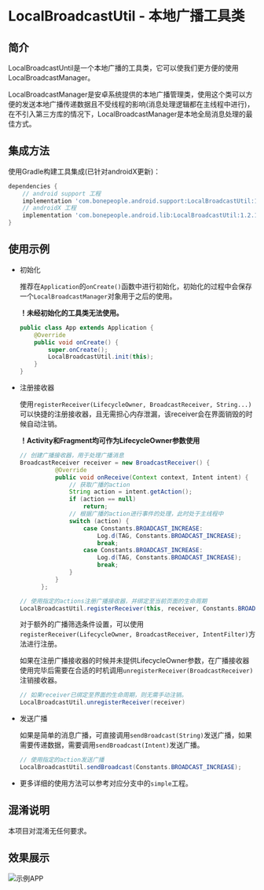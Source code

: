# LocalBroadcastUtil - 本地广播工具类

## 简介
LocalBroadcastUntil是一个本地广播的工具类，它可以使我们更方便的使用LocalBroadcastManager。

LocalBroadcastManager是安卓系统提供的本地广播管理类，使用这个类可以方便的发送本地广播传递数据且不受线程的影响(消息处理逻辑都在主线程中进行)，在不引入第三方库的情况下，LocalBroadcastManager是本地全局消息处理的最佳方式。

## 集成方法
使用Gradle构建工具集成(已针对androidX更新)：
```groovy
dependencies {
    // android support 工程
    implementation 'com.bonepeople.android.support:LocalBroadcastUtil:1.2.1'
    // androidX 工程
    implementation 'com.bonepeople.android.lib:LocalBroadcastUtil:1.2.1'
}
```

## 使用示例
* 初始化
  
  推荐在`Application`的`onCreate()`函数中进行初始化，初始化的过程中会保存一个`LocalBroadcastManager`对象用于之后的使用。
  
  **！未经初始化的工具类无法使用。**
  ```java
  public class App extends Application {
      @Override
      public void onCreate() {
          super.onCreate();
          LocalBroadcastUtil.init(this);
      }
  }
  ```
* 注册接收器
  
  使用`registerReceiver(LifecycleOwner, BroadcastReceiver, String...)`可以快捷的注册接收器，且无需担心内存泄漏，该receiver会在界面销毁的时候自动注销。

  **！Activity和Fragment均可作为LifecycleOwner参数使用**
  ```java
  // 创建广播接收器，用于处理广播消息
  BroadcastReceiver receiver = new BroadcastReceiver() {
            @Override
            public void onReceive(Context context, Intent intent) {
                // 获取广播的action
                String action = intent.getAction();
                if (action == null)
                    return;
                // 根据广播的action进行事件的处理，此时处于主线程中
                switch (action) {
                    case Constants.BROADCAST_INCREASE:
                        Log.d(TAG, Constants.BROADCAST_INCREASE);
                        break;
                    case Constants.BROADCAST_INCREASE:
                        Log.d(TAG, Constants.BROADCAST_INCREASE);
                        break;
                }
            }
        };
  
  // 使用指定的actions注册广播接收器，并绑定至当前页面的生命周期
  LocalBroadcastUtil.registerReceiver(this, receiver, Constants.BROADCAST_INCREASE, Constants.BROADCAST_INCREASE);
  ```
  对于额外的广播筛选条件设置，可以使用`registerReceiver(LifecycleOwner, BroadcastReceiver, IntentFilter)`方法进行注册。
  
  如果在注册广播接收器的时候并未提供LifecycleOwner参数，在广播接收器使用完毕后需要在合适的时机调用`unregisterReceiver(BroadcastReceiver)`注销接收器。
  ```java
  // 如果receiver已绑定至界面的生命周期，则无需手动注销。
  LocalBroadcastUtil.unregisterReceiver(receiver)
  ```
* 发送广播
  
  如果是简单的消息广播，可直接调用`sendBroadcast(String)`发送广播，如果需要传递数据，需要调用`sendBroadcast(Intent)`发送广播。
  ```java
  // 使用指定的action发送广播
  LocalBroadcastUtil.sendBroadcast(Constants.BROADCAST_INCREASE);
  ```
* 更多详细的使用方法可以参考对应分支中的`simple`工程。

## 混淆说明
  本项目对混淆无任何要求。
  
## 效果展示
![示例APP](https://resources.mydaydream.com/img/2020/06/09/024a05e1-c313-4698-9637-821905a46c1b.jpg)
